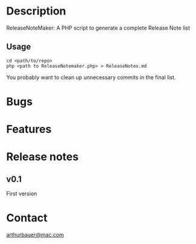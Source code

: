 Description
===============

ReleaseNoteMaker: A PHP script to generate a complete Release Note list

## Usage
 
    cd <path/to/repo>
    php <path to ReleaseNotemaker.php> > ReleaseNotes.md

You probably want to clean up unnecessary commits in the final list.


Bugs
===============

Features
===============

Release notes
===============
v0.1
----------------
First version


Contact
===============
arthurbauer@mac.com

